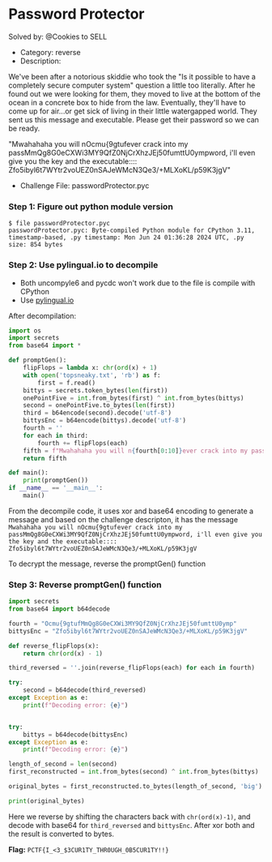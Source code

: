 # Password Protector

Solved by: @Cookies to SELL

- Category: reverse
- Description: 

We've been after a notorious skiddie who took the "Is it possible to have a completely secure computer system" question a little too literally. After he found out we were looking for them, they moved to live at the bottom of the ocean in a concrete box to hide from the law. Eventually, they'll have to come up for air...or get sick of living in their little watergapped world. They sent us this message and executable. Please get their password so we can be ready.

"Mwahahaha you will nOcmu{9gtufever crack into my passMmQg8G0eCXWi3MY9QfZ0NjCrXhzJEj50fumttU0ympword, i'll even give you the key and the executable:::: Zfo5ibyl6t7WYtr2voUEZ0nSAJeWMcN3Qe3/+MLXoKL/p59K3jgV"

- Challenge File: passwordProtector.pyc

### Step 1: Figure out python module version 

```
$ file passwordProtector.pyc
passwordProtector.pyc: Byte-compiled Python module for CPython 3.11, timestamp-based, .py timestamp: Mon Jun 24 01:36:28 2024 UTC, .py size: 854 bytes
```

### Step 2: Use pylingual.io to decompile
- Both uncompyle6 and pycdc won't work due to the file is compile with CPython
- Use [pylingual.io](https://pylingual.io/)

After decompilation:

```py
import os
import secrets
from base64 import *

def promptGen():
    flipFlops = lambda x: chr(ord(x) + 1)
    with open('topsneaky.txt', 'rb') as f:
        first = f.read()
    bittys = secrets.token_bytes(len(first))
    onePointFive = int.from_bytes(first) ^ int.from_bytes(bittys)
    second = onePointFive.to_bytes(len(first))
    third = b64encode(second).decode('utf-8')
    bittysEnc = b64encode(bittys).decode('utf-8')
    fourth = ''
    for each in third:
        fourth += flipFlops(each)
    fifth = f"Mwahahaha you will n{fourth[0:10]}ever crack into my pass{fourth[10:]}word, i'll even give you the key and the executable:::: {bittysEnc}"
    return fifth

def main():
    print(promptGen())
if __name__ == '__main__':
    main()
```

From the decompile code, it uses xor and base64 encoding to generate a message and based on the challenge descripton, it has the message `Mwahahaha you will nOcmu{9gtufever crack into my passMmQg8G0eCXWi3MY9QfZ0NjCrXhzJEj50fumttU0ympword, i'll even give you the key and the executable:::: Zfo5ibyl6t7WYtr2voUEZ0nSAJeWMcN3Qe3/+MLXoKL/p59K3jgV`

To decrypt the message, reverse the promptGen() function

### Step 3: Reverse promptGen() function

```py
import secrets
from base64 import b64decode

fourth = "Ocmu{9gtufMmQg8G0eCXWi3MY9QfZ0NjCrXhzJEj50fumttU0ymp"
bittysEnc = "Zfo5ibyl6t7WYtr2voUEZ0nSAJeWMcN3Qe3/+MLXoKL/p59K3jgV"

def reverse_flipFlops(x):
    return chr(ord(x) - 1)

third_reversed = ''.join(reverse_flipFlops(each) for each in fourth)

try:
    second = b64decode(third_reversed)
except Exception as e:
    print(f"Decoding error: {e}")


try:
    bittys = b64decode(bittysEnc)
except Exception as e:
    print(f"Decoding error: {e}")

length_of_second = len(second)
first_reconstructed = int.from_bytes(second) ^ int.from_bytes(bittys)

original_bytes = first_reconstructed.to_bytes(length_of_second, 'big')

print(original_bytes)
```

Here we reverse by shifting the characters back with `chr(ord(x)-1)`, and decode with base64 for `third_reversed` and `bittysEnc`. After xor both and the result is converted to bytes. 

**Flag:** `PCTF{I_<3_$3CUR1TY_THR0UGH_0B5CUR1TY!!}`
